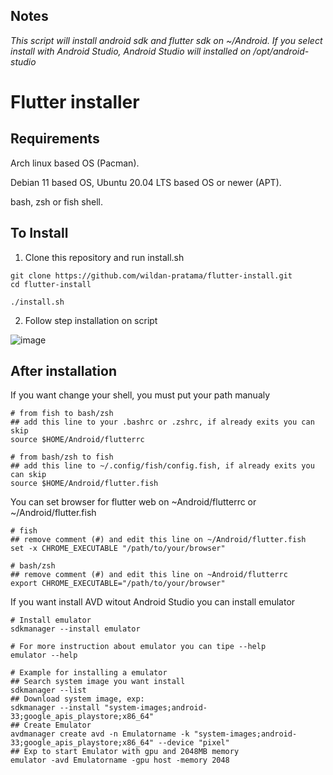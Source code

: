 ## Notes
_This script will install android sdk and flutter sdk on ~/Android. If you select install with Android Studio, Android Studio will installed on /opt/android-studio_

# Flutter installer

## Requirements
Arch linux based OS (Pacman).

Debian 11 based OS, Ubuntu 20.04 LTS based OS or newer (APT).

<!--

Fendora based OS (DNF).

Opensuse based OS (DNF).

-->
bash, zsh or fish shell.

## To Install

1. Clone this repository and run install.sh

```
git clone https://github.com/wildan-pratama/flutter-install.git
cd flutter-install

./install.sh
```

2. Follow step installation on script

![image](https://user-images.githubusercontent.com/84622086/233557218-89b775bf-59c6-4f1f-9006-33fe9cf6dc0c.png)


## After installation

If you want change your shell, you must put your path manualy


```
# from fish to bash/zsh
## add this line to your .bashrc or .zshrc, if already exits you can skip
source $HOME/Android/flutterrc

# from bash/zsh to fish
## add this line to ~/.config/fish/config.fish, if already exits you can skip
source $HOME/Android/flutter.fish
```

You can set browser for flutter web on ~Android/flutterrc or ~/Android/flutter.fish


```
# fish
## remove comment (#) and edit this line on ~/Android/flutter.fish
set -x CHROME_EXECUTABLE "/path/to/your/browser"

# bash/zsh
## remove comment (#) and edit this line on ~Android/flutterrc
export CHROME_EXECUTABLE="/path/to/your/browser"
```

If you want install AVD witout Android Studio you can install emulator


```
# Install emulator
sdkmanager --install emulator

# For more instruction about emulator you can tipe --help
emulator --help

# Example for installing a emulator
## Search system image you want install
sdkmanager --list
## Download system image, exp:
sdkmanager --install "system-images;android-33;google_apis_playstore;x86_64"
## Create Emulator
avdmanager create avd -n Emulatorname -k "system-images;android-33;google_apis_playstore;x86_64" --device "pixel"
## Exp to start Emulator with gpu and 2048MB memory
emulator -avd Emulatorname -gpu host -memory 2048
```

